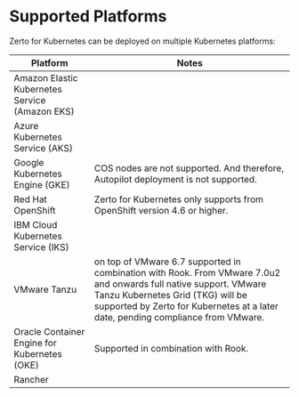 # Supported Platforms

Zerto for Kubernetes can be deployed on multiple Kubernetes platforms:

| Platform                             | Notes |
| ------------------------------------ | ------ |
| Amazon Elastic Kubernetes Service (Amazon EKS) |    |
| Azure Kubernetes Service (AKS)  |    |
| Google Kubernetes Engine (GKE)  | COS nodes are not supported. And therefore, Autopilot deployment is not supported.  |
| Red Hat OpenShift  | Zerto for Kubernetes only supports from OpenShift version 4.6 or higher.  |
| IBM Cloud Kubernetes Service (IKS)  |    |
| VMware Tanzu  | on top of VMware 6.7 supported in combination with Rook. From VMware 7.0u2 and onwards full native support. VMware Tanzu Kubernetes Grid (TKG) will be supported by Zerto for Kubernetes at a later date, pending compliance from VMware.  |
| Oracle Container Engine for Kubernetes (OKE) | Supported in combination with Rook. |
| Rancher ||

